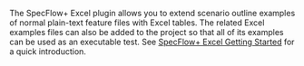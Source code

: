 The SpecFlow+ Excel plugin allows you to extend scenario outline examples of normal plain-text feature files with Excel tables. The related Excel examples files can also be added to the project so that all of its examples can be used as an executable test. See [SpecFlow+ Excel Getting Started](http://www.specflow.org/plus/excel/getting-started/) for a quick introduction.
